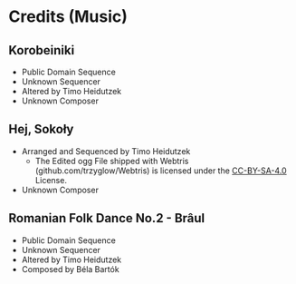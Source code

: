 # Credits (Music)

## Korobeiniki
- Public Domain Sequence
- Unknown Sequencer
- Altered by Timo Heidutzek
- Unknown Composer 

## Hej, Sokoły
- Arranged and Sequenced by Timo Heidutzek
    - The Edited ogg File shipped with Webtris (github.com/trzyglow/Webtris) is licensed under the [CC-BY-SA-4.0](https://creativecommons.org/licenses/by-sa/4.0/)  License.
- Unknown Composer

## Romanian Folk Dance No.2 - Brâul
- Public Domain Sequence
- Unknown Sequencer
- Altered by Timo Heidutzek
- Composed by Béla Bartók